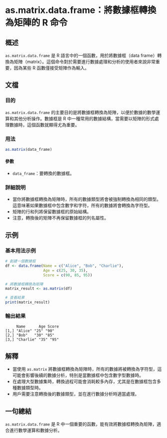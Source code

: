 <!--
Meta Description: # as.matrix.data.frame：將數據框轉換為矩陣的 R 命令 ## 概述 `as.matrix.data.frame` 是 R 語言中的一個函數，用於將數據框（data frame）轉換為矩陣（matrix）。這個命令對於需要進行數據處理和分析的使用者來說非常重要，因為某些 R 函數...
Meta Keywords: matrix, data, frame, data_frame, name
-->

# as.matrix.data.frame：將數據框轉換為矩陣的 R 命令

## 概述
`as.matrix.data.frame` 是 R 語言中的一個函數，用於將數據框（data frame）轉換為矩陣（matrix）。這個命令對於需要進行數據處理和分析的使用者來說非常重要，因為某些 R 函數僅接受矩陣作為輸入。

## 文檔
### 目的
`as.matrix.data.frame` 的主要目的是將數據框轉換為矩陣，以便於數據的數學運算和其他分析操作。數據框是 R 中一種常用的數據結構，當需要以矩陣的形式處理數據時，這個函數就顯得尤為重要。

### 用法
```R
as.matrix(data_frame)
```

#### 參數
- `data_frame`：要轉換的數據框。

### 詳細說明
- 當你將數據框轉換為矩陣時，所有的數據類型將會被強制轉換為相同的類型。這意味著如果數據框中包含數字和字符，所有的數據將會轉換為字符型。
- 矩陣的行和列將保留數據框的原始結構。
- 注意，轉換後的矩陣不再保留數據框的列名屬性。

## 示例
### 基本用法示例
```R
# 創建一個數據框
df <- data.frame(Name = c("Alice", "Bob", "Charlie"),
                 Age = c(25, 30, 35),
                 Score = c(90, 85, 95))

# 將數據框轉換為矩陣
matrix_result <- as.matrix(df)

# 查看結果
print(matrix_result)
```

### 輸出結果
```
     Name      Age Score
[1,] "Alice" "25" "90"
[2,] "Bob"   "30" "85"
[3,] "Charlie" "35" "95"
```

## 解釋
- 當使用 `as.matrix` 將數據框轉換為矩陣時，所有的數據將被轉換為字符型，這可能會影響後續的數據分析，特別是當數據框中包含數字型數據時。
- 在處理大型數據集時，轉換過程可能會消耗較多內存，尤其是在數據框包含多種數據類型時。
- 用戶需要注意轉換後的數據類型，並在進行數據分析時適當處理。

## 一句總結
`as.matrix.data.frame` 是 R 中一個重要的函數，能有效將數據框轉換為矩陣，適合進行數學運算和數據分析。